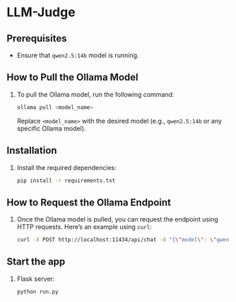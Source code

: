 # LLM-Judge

## Prerequisites
- Ensure that `qwen2.5:14b` model is running.

## How to Pull the Ollama Model
1. To pull the Ollama model, run the following command:
    ```sh
    ollama pull <model_name>
    ```
    Replace `<model_name>` with the desired model (e.g., `qwen2.5:14b` or any specific Ollama model).


## Installation
1. Install the required dependencies:
    ```sh
    pip install -r requirements.txt
    ```

## How to Request the Ollama Endpoint
1. Once the Ollama model is pulled, you can request the endpoint using HTTP requests. Here’s an example using `curl`:
    ```sh
   curl -X POST http://localhost:11434/api/chat -d "{\"model\": \"qwen2.5:14b\", \"messages\": [{\"role\": \"system\", \"content\": \"you are a personal assistant ....\"}, {\"role\": \"user\", \"content\": \"Your question...\"}], \"stream\": false}" -H "Content-Type: application/json"
    ```

## Start the app
1. Flask server:
    ```sh
    python run.py
    ```
